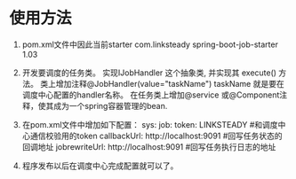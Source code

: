 # 使用方法
  1. pom.xml文件中因此当前starter
      <dependency>
        <groupId>com.linksteady</groupId>
        <artifactId>spring-boot-job-starter</artifactId>
        <version>1.03</version>
      </dependency>
      
  2. 开发要调度的任务类。
      实现IJobHandler 这个抽象类, 并实现其 execute() 方法。
      类上增加注释@JobHandler(value="taskName")   taskName 就是要在调度中心配置的handler名称。
      在任务类上增加@service 或@Component注释，使其成为一个spring容器管理的bean.
      
  3. 在pom.xml文件中增加如下配置：
     sys:
       job:
         token: LINKSTEADY  #和调度中心通信校验用的token
         callbackUrl: http://localhost:9091   #回写任务状态的回调地址
         jobrewriteUrl: http://localhost:9091  #回写任务执行日志的地址   
  
  3. 程序发布以后在调度中心完成配置就可以了。